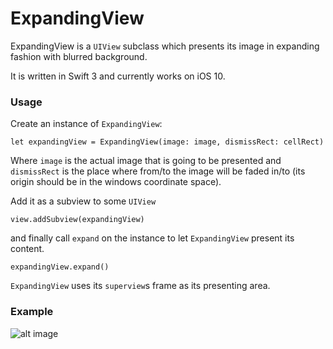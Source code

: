 # ExpandingView

ExpandingView is a ```UIView``` subclass which presents its image in expanding fashion with blurred background.

It is written in Swift 3 and currently works on iOS 10.
### Usage
Create an instance of ```ExpandingView```:
```
let expandingView = ExpandingView(image: image, dismissRect: cellRect)
```
Where ```image``` is the actual image that is going to be presented and ```dismissRect``` is the place where from/to the image will be faded in/to (its origin should be in the windows coordinate space).

Add it as a subview to some ```UIView```
```
view.addSubview(expandingView)
```
and finally call ```expand``` on the instance to let ```ExpandingView``` present its content.
```
expandingView.expand()
```
```ExpandingView``` uses its ```superview```s frame as its presenting area.
### Example 
![alt image](https://github.com/danielnagy81/ExpandingView/blob/master/ExpandingView.gif)

